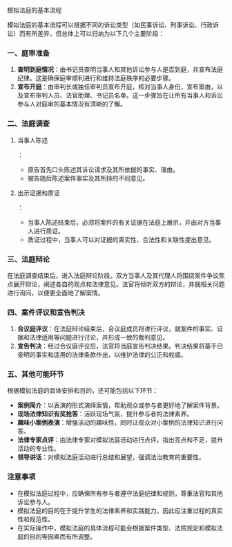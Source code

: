 模拟法庭的基本流程





模拟法庭的基本流程可以根据不同的诉讼类型（如民事诉讼、刑事诉讼、行政诉讼）而有所差异，但总体上可以归纳为以下几个主要阶段：

### 一、庭审准备

1. **查明到庭情况**：由书记员查明当事人和其他诉讼参与人是否到庭，并宣布法庭纪律。这是确保庭审顺利进行和维持法庭秩序的必要步骤。
2. **宣布开庭**：由审判长或独任审判员宣布开庭，核对当事人身份，宣布案由，以及宣布审判人员、法官助理、书记员名单。这一步骤旨在让所有当事人和诉讼参与人对庭审的基本情况有清晰的了解。

### 二、法庭调查

1. 当事人陈述

   ： 

   - 原告首先口头陈述其诉讼请求及其所依据的事实、理由。
   - 被告随后陈述案件事实及其所持的不同意见。

2. 出示证据和质证

   ： 

   - 当事人陈述结束后，必须将案件的有关证据在法庭上展示，并由对方当事人进行质证。
   - 质证过程中，当事人可以对证据的真实性、合法性和关联性提出意见。

### 三、法庭辩论

在法庭调查结束后，进入法庭辩论阶段。双方当事人及其代理人将围绕案件争议焦点展开辩论，阐述各自的观点和法律意见。法官将倾听双方的辩论，并就相关问题进行询问，以便更全面地了解案情。

### 四、案件评议和宣告判决

1. **合议庭评议**：在法庭辩论结束后，合议庭成员将进行评议，就案件的事实、证据和法律适用等问题进行讨论，并形成一致的裁判意见。
2. **宣告判决**：经过合议庭评议后，法官将当庭宣告判决结果。判决结果将基于已查明的事实和适用的法律条款作出，以维护法律的公正和权威。

### 五、其他可能环节

根据模拟法庭的具体安排和目的，还可能包括以下环节：

- **案例简介**：以表演的形式演绎案情，帮助观众或参与者更好地了解案件背景。
- **现场法律知识有奖抢答**：活跃现场气氛，提升参与者的法律素养。
- **趣味小案例表演**：增强活动的趣味性，同时让观众对小案例的法律知识进行问答。
- **法律专家点评**：由法律专家对模拟法庭活动进行点评，指出亮点和不足，提升活动的专业性。
- **领导讲话**：对模拟法庭活动进行总结和展望，强调法治教育的重要性。

### 注意事项

- 在模拟法庭过程中，应确保所有参与者遵守法庭纪律和规则，尊重法官和其他诉讼参与人。
- 模拟法庭的目的在于提升学生的法律素养和实践能力，因此应注重过程的真实性和规范性。
- 在实际操作中，模拟法庭的具体流程可能会根据案件类型、法院规定和模拟法庭的目的等因素而有所调整。